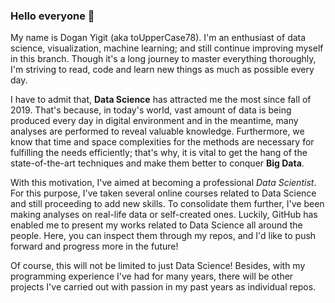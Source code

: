 ### Hello everyone 👋

My name is Dogan Yigit (aka toUpperCase78). I'm an enthusiast of data science, visualization, machine learning; and still continue improving myself in this branch. Though it's a long journey to master everything thoroughly, I'm striving to read, code and learn new things as much as possible every day.

I have to admit that, **Data Science** has attracted me the most since fall of 2019. That's because, in today's world, vast amount of data is being produced every day in digital environment and in the meantime, many analyses are performed to reveal valuable knowledge. Furthermore, we know that time and space complexities for the methods are necessary for fulfilling the needs efficiently; that's why, it is vital to get the hang of the state-of-the-art techniques and make them better to conquer **Big Data**.

With this motivation, I've aimed at becoming a professional _Data Scientist_. For this purpose, I've taken several online courses related to Data Science and still proceeding to add new skills. To consolidate them further, I've been making analyses on real-life data or self-created ones. Luckily, GitHub has enabled me to present my works related to Data Science all around the people. Here, you can inspect them through my repos, and I'd like to push forward and progress more in the future!

Of course, this will not be limited to just Data Science! Besides, with my programming experience I've had for many years, there will be other projects I've carried out with passion in my past years as individual repos.

<!--
**toUpperCase78/toUpperCase78** is a ✨ _special_ ✨ repository because its `README.md` (this file) appears on your GitHub profile.

Here are some ideas to get you started:

- 🔭 I’m currently working on ...
- 🌱 I’m currently learning ...
- 👯 I’m looking to collaborate on ...
- 🤔 I’m looking for help with ...
- 💬 Ask me about ...
- 📫 How to reach me: ...
- 😄 Pronouns: ...
- ⚡ Fun fact: ...
-->

